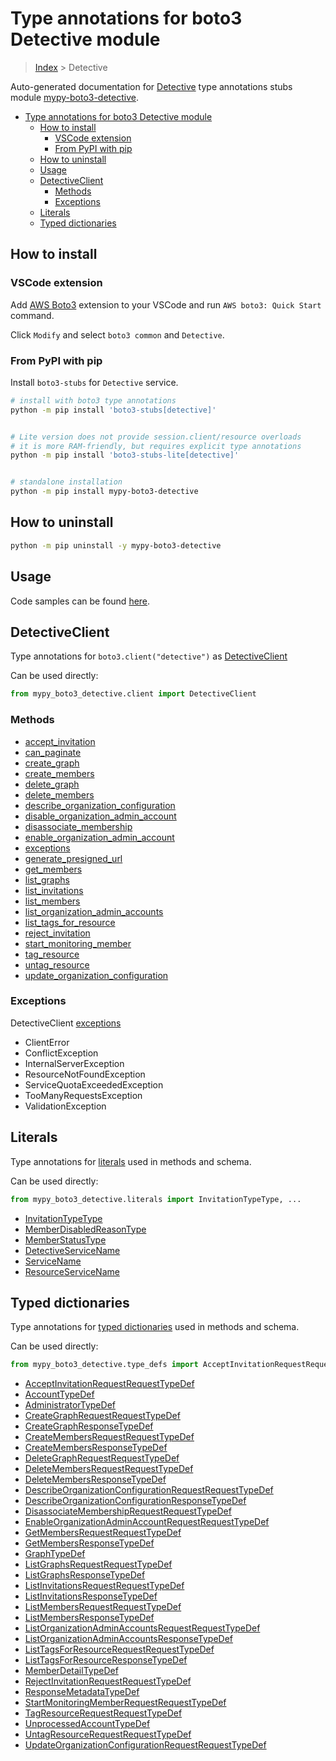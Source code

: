 <a id="type-annotations-for-boto3-detective-module"></a>

# Type annotations for boto3 Detective module

> [Index](../README.md) > Detective

Auto-generated documentation for
[Detective](https://boto3.amazonaws.com/v1/documentation/api/latest/reference/services/detective.html#Detective)
type annotations stubs module
[mypy-boto3-detective](https://pypi.org/project/mypy-boto3-detective/).

- [Type annotations for boto3 Detective module](#type-annotations-for-boto3-detective-module)
  - [How to install](#how-to-install)
    - [VSCode extension](#vscode-extension)
    - [From PyPI with pip](#from-pypi-with-pip)
  - [How to uninstall](#how-to-uninstall)
  - [Usage](#usage)
  - [DetectiveClient](#detectiveclient)
    - [Methods](#methods)
    - [Exceptions](#exceptions)
  - [Literals](#literals)
  - [Typed dictionaries](#typed-dictionaries)

<a id="how-to-install"></a>

## How to install

<a id="vscode-extension"></a>

### VSCode extension

Add
[AWS Boto3](https://marketplace.visualstudio.com/items?itemName=Boto3typed.boto3-ide)
extension to your VSCode and run `AWS boto3: Quick Start` command.

Click `Modify` and select `boto3 common` and `Detective`.

<a id="from-pypi-with-pip"></a>

### From PyPI with pip

Install `boto3-stubs` for `Detective` service.

```bash
# install with boto3 type annotations
python -m pip install 'boto3-stubs[detective]'


# Lite version does not provide session.client/resource overloads
# it is more RAM-friendly, but requires explicit type annotations
python -m pip install 'boto3-stubs-lite[detective]'


# standalone installation
python -m pip install mypy-boto3-detective
```

<a id="how-to-uninstall"></a>

## How to uninstall

```bash
python -m pip uninstall -y mypy-boto3-detective
```

<a id="usage"></a>

## Usage

Code samples can be found [here](./usage.md).

<a id="detectiveclient"></a>

## DetectiveClient

Type annotations for `boto3.client("detective")` as
[DetectiveClient](./client.md)

Can be used directly:

```python
from mypy_boto3_detective.client import DetectiveClient
```

<a id="methods"></a>

### Methods

- [accept_invitation](./client.md#accept_invitation)
- [can_paginate](./client.md#can_paginate)
- [create_graph](./client.md#create_graph)
- [create_members](./client.md#create_members)
- [delete_graph](./client.md#delete_graph)
- [delete_members](./client.md#delete_members)
- [describe_organization_configuration](./client.md#describe_organization_configuration)
- [disable_organization_admin_account](./client.md#disable_organization_admin_account)
- [disassociate_membership](./client.md#disassociate_membership)
- [enable_organization_admin_account](./client.md#enable_organization_admin_account)
- [exceptions](./client.md#exceptions)
- [generate_presigned_url](./client.md#generate_presigned_url)
- [get_members](./client.md#get_members)
- [list_graphs](./client.md#list_graphs)
- [list_invitations](./client.md#list_invitations)
- [list_members](./client.md#list_members)
- [list_organization_admin_accounts](./client.md#list_organization_admin_accounts)
- [list_tags_for_resource](./client.md#list_tags_for_resource)
- [reject_invitation](./client.md#reject_invitation)
- [start_monitoring_member](./client.md#start_monitoring_member)
- [tag_resource](./client.md#tag_resource)
- [untag_resource](./client.md#untag_resource)
- [update_organization_configuration](./client.md#update_organization_configuration)

<a id="exceptions"></a>

### Exceptions

DetectiveClient [exceptions](./client.md#exceptions)

- ClientError
- ConflictException
- InternalServerException
- ResourceNotFoundException
- ServiceQuotaExceededException
- TooManyRequestsException
- ValidationException

<a id="literals"></a>

## Literals

Type annotations for [literals](./literals.md) used in methods and schema.

Can be used directly:

```python
from mypy_boto3_detective.literals import InvitationTypeType, ...
```

- [InvitationTypeType](./literals.md#invitationtypetype)
- [MemberDisabledReasonType](./literals.md#memberdisabledreasontype)
- [MemberStatusType](./literals.md#memberstatustype)
- [DetectiveServiceName](./literals.md#detectiveservicename)
- [ServiceName](./literals.md#servicename)
- [ResourceServiceName](./literals.md#resourceservicename)

<a id="typed-dictionaries"></a>

## Typed dictionaries

Type annotations for [typed dictionaries](./type_defs.md) used in methods and
schema.

Can be used directly:

```python
from mypy_boto3_detective.type_defs import AcceptInvitationRequestRequestTypeDef, ...
```

- [AcceptInvitationRequestRequestTypeDef](./type_defs.md#acceptinvitationrequestrequesttypedef)
- [AccountTypeDef](./type_defs.md#accounttypedef)
- [AdministratorTypeDef](./type_defs.md#administratortypedef)
- [CreateGraphRequestRequestTypeDef](./type_defs.md#creategraphrequestrequesttypedef)
- [CreateGraphResponseTypeDef](./type_defs.md#creategraphresponsetypedef)
- [CreateMembersRequestRequestTypeDef](./type_defs.md#createmembersrequestrequesttypedef)
- [CreateMembersResponseTypeDef](./type_defs.md#createmembersresponsetypedef)
- [DeleteGraphRequestRequestTypeDef](./type_defs.md#deletegraphrequestrequesttypedef)
- [DeleteMembersRequestRequestTypeDef](./type_defs.md#deletemembersrequestrequesttypedef)
- [DeleteMembersResponseTypeDef](./type_defs.md#deletemembersresponsetypedef)
- [DescribeOrganizationConfigurationRequestRequestTypeDef](./type_defs.md#describeorganizationconfigurationrequestrequesttypedef)
- [DescribeOrganizationConfigurationResponseTypeDef](./type_defs.md#describeorganizationconfigurationresponsetypedef)
- [DisassociateMembershipRequestRequestTypeDef](./type_defs.md#disassociatemembershiprequestrequesttypedef)
- [EnableOrganizationAdminAccountRequestRequestTypeDef](./type_defs.md#enableorganizationadminaccountrequestrequesttypedef)
- [GetMembersRequestRequestTypeDef](./type_defs.md#getmembersrequestrequesttypedef)
- [GetMembersResponseTypeDef](./type_defs.md#getmembersresponsetypedef)
- [GraphTypeDef](./type_defs.md#graphtypedef)
- [ListGraphsRequestRequestTypeDef](./type_defs.md#listgraphsrequestrequesttypedef)
- [ListGraphsResponseTypeDef](./type_defs.md#listgraphsresponsetypedef)
- [ListInvitationsRequestRequestTypeDef](./type_defs.md#listinvitationsrequestrequesttypedef)
- [ListInvitationsResponseTypeDef](./type_defs.md#listinvitationsresponsetypedef)
- [ListMembersRequestRequestTypeDef](./type_defs.md#listmembersrequestrequesttypedef)
- [ListMembersResponseTypeDef](./type_defs.md#listmembersresponsetypedef)
- [ListOrganizationAdminAccountsRequestRequestTypeDef](./type_defs.md#listorganizationadminaccountsrequestrequesttypedef)
- [ListOrganizationAdminAccountsResponseTypeDef](./type_defs.md#listorganizationadminaccountsresponsetypedef)
- [ListTagsForResourceRequestRequestTypeDef](./type_defs.md#listtagsforresourcerequestrequesttypedef)
- [ListTagsForResourceResponseTypeDef](./type_defs.md#listtagsforresourceresponsetypedef)
- [MemberDetailTypeDef](./type_defs.md#memberdetailtypedef)
- [RejectInvitationRequestRequestTypeDef](./type_defs.md#rejectinvitationrequestrequesttypedef)
- [ResponseMetadataTypeDef](./type_defs.md#responsemetadatatypedef)
- [StartMonitoringMemberRequestRequestTypeDef](./type_defs.md#startmonitoringmemberrequestrequesttypedef)
- [TagResourceRequestRequestTypeDef](./type_defs.md#tagresourcerequestrequesttypedef)
- [UnprocessedAccountTypeDef](./type_defs.md#unprocessedaccounttypedef)
- [UntagResourceRequestRequestTypeDef](./type_defs.md#untagresourcerequestrequesttypedef)
- [UpdateOrganizationConfigurationRequestRequestTypeDef](./type_defs.md#updateorganizationconfigurationrequestrequesttypedef)

